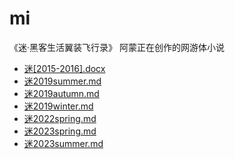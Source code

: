 # mi
《迷·黑客生活翼装飞行录》  阿蒙正在创作的网游体小说

- [迷[2015-2016].docx](迷[2015-2016].docx)
- [迷2019summer.md](迷2019summer.html)
- [迷2019autumn.md](迷2019autumn.html)
- [迷2019winter.md](迷2019winter.html)
- [迷2022spring.md](迷2022spring.html)
- [迷2023spring.md](迷2023spring.html)
- [迷2023summer.md](迷2023summer.html)